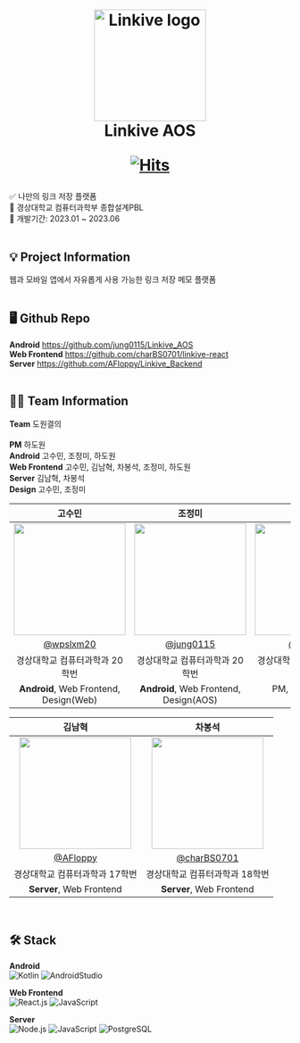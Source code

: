 <h1 align="center">
  <img alt="Linkive logo" src="https://user-images.githubusercontent.com/76805879/229301824-3f774e24-ceec-4444-a660-d5daf4c4bb22.png" width="200px"/><br/>
  Linkive AOS
  
  [![Hits](https://hits.seeyoufarm.com/api/count/incr/badge.svg?url=https%3A%2F%2Fgithub.com%2Fjung0115%2FLinkive_AOS&count_bg=%2379C83D&title_bg=%23555555&icon=&icon_color=%23E7E7E7&title=hits&edge_flat=false)](https://hits.seeyoufarm.com)
</h1>

<p align="left">✅ 나만의 링크 저장 플랫폼<br/>
🏢 경상대학교 컴퓨터과학부 종합설계PBL<br/>
📅 개발기간: 2023.01 ~ 2023.06<br/><br/></p>
  
## 💡 Project Information
<p align="left">웹과 모바일 앱에서 자유롭게 사용 가능한 링크 저장 메모 플랫폼<br/><br/></p>
  
## 🖥️ Github Repo
**Android** https://github.com/jung0115/Linkive_AOS  
**Web Frontend** https://github.com/charBS0701/linkive-react  
**Server** https://github.com/AFloppy/Linkive_Backend  
<br/>
  
## 🧑‍💻 Team Information
<p align="left"><strong>Team</strong> 도원결의<br/><br/>
<strong>PM</strong>  하도원<br/>
<strong>Android</strong>  고수민, 조정미, 하도원<br/>
<strong>Web Frontend</strong>  고수민, 김남혁, 차봉석, 조정미, 하도원<br/>
<strong>Server</strong>  김남혁, 차봉석<br/>
<strong>Design</strong>  고수민, 조정미<br/></p>

| 고수민 | 조정미 | 하도원 |                                                                                                               
| :---: | :---: | :---: | 
| <img width="200px" src="https://avatars.githubusercontent.com/u/72858039?v=4" /> | <img width="200px" src="https://avatars.githubusercontent.com/u/76805879?v=4" /> | <img width="200px" src="https://avatars.githubusercontent.com/u/70639119?v=4"/> |
|   [@wpslxm20](https://github.com/wpslxm20)   |    [@jung0115](https://github.com/jung0115)  | [@ddwwon](https://github.com/ddwwon)  |
| 경상대학교 컴퓨터과학과 20학번 | 경상대학교 컴퓨터과학과 20학번 | 경상대학교 컴퓨터과학과 20학번 |
| **Android**, Web Frontend, Design(Web) | **Android**, Web Frontend, Design(AOS) | PM, **Android**, Web Frontend |

| 김남혁 | 차봉석 |                                                                                                             
| :---: | :---: |
| <img width="200px" src="https://avatars.githubusercontent.com/u/11703271?v=4" /> | <img width="200px" src="https://avatars.githubusercontent.com/u/98582315?v=4" /> |
| [@AFloppy](https://github.com/AFloppy) | [@charBS0701](https://github.com/charBS0701) |
| 경상대학교 컴퓨터과학과 17학번 | 경상대학교 컴퓨터과학과 18학번 |
| **Server**, Web Frontend | **Server**, Web Frontend |
  
<br/>

## 🛠️ Stack
**Android**  
![Kotlin](https://img.shields.io/badge/Kotlin-A333F1??style=plastic&logo=kotlin&logoColor=white)
![AndroidStudio](https://img.shields.io/badge/Android_Studio-3DDC84??style=plastic&logo=android&logoColor=white)
  
**Web Frontend**  
![React.js](https://img.shields.io/badge/React.js-black??style=plastic&logo=react&logoColor=61DAFB)
![JavaScript](https://img.shields.io/badge/JavaScript-F7DF1E??style=plastic&logo=javascript&logoColor=white)
  
**Server**  
![Node.js](https://img.shields.io/badge/Node.js-80BD01??style=plastic&logo=node.js&logoColor=white)
![JavaScript](https://img.shields.io/badge/JavaScript-F7DF1E??style=plastic&logo=javascript&logoColor=white)
![PostgreSQL](https://img.shields.io/badge/PostgreSQL-254C7E??style=plastic&logo=postgresql&logoColor=white)
